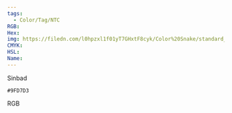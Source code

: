 ```yaml
---
tags:
  - Color/Tag/NTC
RGB:
Hex:
img: https://filedn.com/l0hpzxl1f01yT7GHxtF8cyk/Color%20Snake/standard_csv_to_svg//9FD7D3.svg
CMYK:
HSL:
Name:
---
```

Sinbad
```palette
#9FD7D3
```
RGB
